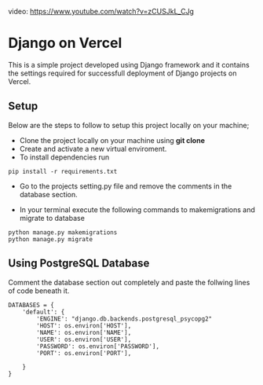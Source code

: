 video: https://www.youtube.com/watch?v=zCUSJkL_CJg

# Django on Vercel
This is a simple project developed using Django framework and it contains the settings required for successfull deployment of Django projects on Vercel.
## Setup

Below are the steps to follow to setup this project locally on your machine;

* Clone the project locally on your machine using **git clone**
* Create and activate a new virtual enviroment.
* To install dependencies run
```
pip install -r requirements.txt
```
* Go to the projects setting.py file and remove the comments in the database section.

* In your terminal execute the following commands to makemigrations and migrate to database

```
python manage.py makemigrations
python manage.py migrate
```

## Using PostgreSQL Database

Comment the database section out completely and paste the follwing lines of code beneath it.

```
DATABASES = {
    'default': {
        'ENGINE': "django.db.backends.postgresql_psycopg2"
        'HOST': os.environ['HOST'],
        'NAME': os.environ['NAME'],
        'USER': os.environ['USER'],
        'PASSWORD': os.environ['PASSWORD'],
        'PORT': os.environ['PORT'],

    }
}
```
